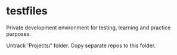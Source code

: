 # testfiles
Private development environment for testing, learning and practice purposes.

Untrack 'Projects/' folder. Copy separate repos to this folder.
